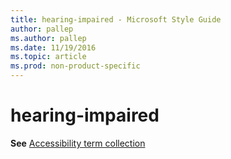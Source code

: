 ```yaml
---
title: hearing-impaired - Microsoft Style Guide
author: pallep
ms.author: pallep
ms.date: 11/19/2016
ms.topic: article
ms.prod: non-product-specific
---
```


# hearing-impaired

**See** [Accessibility term collection](/style-guide/a-z-word-list-term-collections/term-collections/accessibility-terms)
